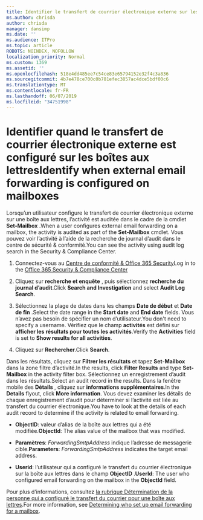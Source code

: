 ```yaml
---
title: Identifier le transfert de courrier électronique externe sur les boîtes aux lettres dans les journaux d’audit
ms.author: chrisda
author: chrisda
manager: dansimp
ms.date: ''
ms.audience: ITPro
ms.topic: article
ROBOTS: NOINDEX, NOFOLLOW
localization_priority: Normal
ms.custom: 1369
ms.assetid: ''
ms.openlocfilehash: 518e4dd485ee7c54ce83e65794152e32f4c3a836
ms.sourcegitcommit: 4b7e478ce700c0b781efec3857ac4dce5bdf00c6
ms.translationtype: MT
ms.contentlocale: fr-FR
ms.lasthandoff: 06/07/2019
ms.locfileid: "34751998"
---
```

# <a name="identify-when-external-email-forwarding-is-configured-on-mailboxes"></a><span data-ttu-id="4fa96-102">Identifier quand le transfert de courrier électronique externe est configuré sur les boîtes aux lettres</span><span class="sxs-lookup"><span data-stu-id="4fa96-102">Identify when external email forwarding is configured on mailboxes</span></span>

<span data-ttu-id="4fa96-103">Lorsqu’un utilisateur configure le transfert de courrier électronique externe sur une boîte aux lettres, l’activité est auditée dans le cadre de la cmdlet **Set-Mailbox** .</span><span class="sxs-lookup"><span data-stu-id="4fa96-103">When a user configures external email forwarding on a mailbox, the activity is audited as part of the **Set-Mailbox** cmdlet.</span></span> <span data-ttu-id="4fa96-104">Vous pouvez voir l’activité à l’aide de la recherche de journal d’audit dans le centre de sécurité & conformité.</span><span class="sxs-lookup"><span data-stu-id="4fa96-104">You can see the activity using audit log search in the Security & Compliance Center.</span></span>

1. <span data-ttu-id="4fa96-105">Connectez-vous au [Centre de conformité & Office 365 Security](https://protection.office.com/)</span><span class="sxs-lookup"><span data-stu-id="4fa96-105">Log in to the [Office 365 Security & Compliance Center](https://protection.office.com/)</span></span>

2. <span data-ttu-id="4fa96-106">Cliquez sur **recherche et enquête** , puis sélectionnez **recherche du journal d’audit**.</span><span class="sxs-lookup"><span data-stu-id="4fa96-106">Click **Search and Investigation** and select **Audit Log Search**.</span></span>

3. <span data-ttu-id="4fa96-107">Sélectionnez la plage de dates dans les champs **Date de début** et **Date de fin** .</span><span class="sxs-lookup"><span data-stu-id="4fa96-107">Select the date range in the **Start date** and **End date** fields.</span></span> <span data-ttu-id="4fa96-108">Vous n’avez pas besoin de spécifier un nom d’utilisateur.</span><span class="sxs-lookup"><span data-stu-id="4fa96-108">You don't need to specify a username.</span></span> <span data-ttu-id="4fa96-109">Vérifiez que le champ **activités** est défini sur **afficher les résultats pour toutes les activités**.</span><span class="sxs-lookup"><span data-stu-id="4fa96-109">Verify the **Activities** field is set to **Show results for all activities**.</span></span>

4. <span data-ttu-id="4fa96-110">Cliquez sur **Rechercher**.</span><span class="sxs-lookup"><span data-stu-id="4fa96-110">Click **Search**.</span></span>

<span data-ttu-id="4fa96-111">Dans les résultats, cliquez sur **Filtrer les résultats** et tapez **Set-Mailbox** dans la zone filtre d’activité.</span><span class="sxs-lookup"><span data-stu-id="4fa96-111">In the results, click **Filter Results** and type **Set-Mailbox** in the activity filter box.</span></span> <span data-ttu-id="4fa96-112">Sélectionnez un enregistrement d’audit dans les résultats.</span><span class="sxs-lookup"><span data-stu-id="4fa96-112">Select an audit record in the results.</span></span> <span data-ttu-id="4fa96-113">Dans la fenêtre mobile des **Détails** , cliquez sur **informations supplémentaires**.</span><span class="sxs-lookup"><span data-stu-id="4fa96-113">In the **Details** flyout, click **More information**.</span></span> <span data-ttu-id="4fa96-114">Vous devez examiner les détails de chaque enregistrement d’audit pour déterminer si l’activité est liée au transfert du courrier électronique.</span><span class="sxs-lookup"><span data-stu-id="4fa96-114">You have to look at the details of each audit record to determine if the activity is related to email forwarding.</span></span>

- <span data-ttu-id="4fa96-115">**ObjectID**: valeur d’alias de la boîte aux lettres qui a été modifiée.</span><span class="sxs-lookup"><span data-stu-id="4fa96-115">**ObjectId**: The alias value of the mailbox that was modified.</span></span>

- <span data-ttu-id="4fa96-116">**Paramètres**: _ForwardingSmtpAddress_ indique l’adresse de messagerie cible.</span><span class="sxs-lookup"><span data-stu-id="4fa96-116">**Parameters**: _ForwardingSmtpAddress_ indicates the target email address.</span></span>

- <span data-ttu-id="4fa96-117">**Userid**: l’utilisateur qui a configuré le transfert du courrier électronique sur la boîte aux lettres dans le champ **ObjectID** .</span><span class="sxs-lookup"><span data-stu-id="4fa96-117">**UserId**: The user who configured email forwarding on the mailbox in the **ObjectId** field.</span></span>

<span data-ttu-id="4fa96-118">Pour plus d’informations, consultez [la rubrique Détermination de la personne qui a configuré le transfert du courrier pour une boîte aux lettres](https://docs.microsoft.com/office365/securitycompliance/auditing-troubleshooting-scenarios#determining-who-set-up-email-forwarding-for-a-mailbox).</span><span class="sxs-lookup"><span data-stu-id="4fa96-118">For more information, see [Determining who set up email forwarding for a mailbox](https://docs.microsoft.com/office365/securitycompliance/auditing-troubleshooting-scenarios#determining-who-set-up-email-forwarding-for-a-mailbox).</span></span>
